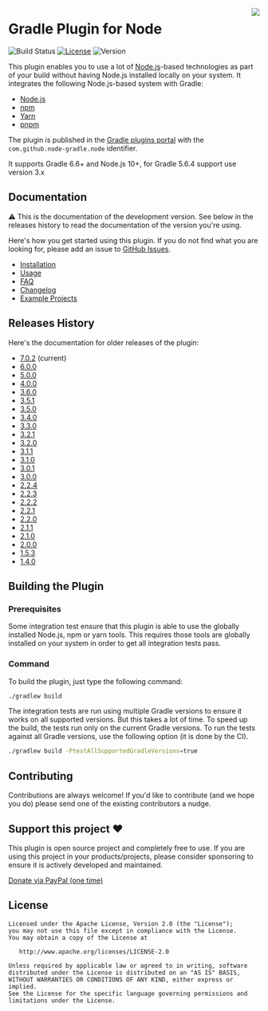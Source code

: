 <a href="#support"><img align="right" src="docs/images/support.png?raw=true"></a>

# Gradle Plugin for Node

![Build Status](https://github.com/node-gradle/gradle-node-plugin/workflows/Build/badge.svg?branch=main)
[![License](https://img.shields.io/github/license/node-gradle/gradle-node-plugin.svg)](http://www.apache.org/licenses/LICENSE-2.0.html)
![Version](https://img.shields.io/badge/Version-7.0.2-orange.svg)

This plugin enables you to use a lot of [Node.js](https://nodejs.org)-based technologies as part of your
build without having Node.js installed locally on your system. It integrates the following Node.js-based system
with Gradle:

* [Node.js](https://nodejs.org)
* [npm](https://www.npmjs.com/)
* [Yarn](https://yarnpkg.com/)
* [pnpm](https://pnpm.io/)

The plugin is published in the [Gradle plugins portal](https://plugins.gradle.org/plugin/com.github.node-gradle.node)
with the `com.github.node-gradle.node` identifier.

It supports Gradle 6.6+ and Node.js 10+, for Gradle 5.6.4 support use version 3.x

## Documentation

⚠️ This is the documentation of the development version. See below in the releases history to read the
documentation of the version you're using.

Here's how you get started using this plugin. If you do not find what you are looking for, please add an
issue to [GitHub Issues](https://github.com/node-gradle/gradle-node-plugin/issues).

* [Installation](docs/installation.md)
* [Usage](docs/usage.md)
* [FAQ](docs/faq.md)
* [Changelog](CHANGELOG.md)
* [Example Projects](examples)


## Releases History

Here's the documentation for older releases of the plugin:

* [7.0.2](https://github.com/node-gradle/gradle-node-plugin/blob/7.0.2/README.md) (current)
* [6.0.0](https://github.com/node-gradle/gradle-node-plugin/blob/6.0.0/README.md)
* [5.0.0](https://github.com/node-gradle/gradle-node-plugin/blob/5.0.0/README.md)
* [4.0.0](https://github.com/node-gradle/gradle-node-plugin/blob/4.0.0/README.md)
* [3.6.0](https://github.com/node-gradle/gradle-node-plugin/blob/3.6.0/README.md)
* [3.5.1](https://github.com/node-gradle/gradle-node-plugin/blob/3.5.1/README.md)
* [3.5.0](https://github.com/node-gradle/gradle-node-plugin/blob/3.5.0/README.md)
* [3.4.0](https://github.com/node-gradle/gradle-node-plugin/blob/3.4.0/README.md)
* [3.3.0](https://github.com/node-gradle/gradle-node-plugin/blob/3.3.0/README.md)
* [3.2.1](https://github.com/node-gradle/gradle-node-plugin/blob/3.2.1/README.md)
* [3.2.0](https://github.com/node-gradle/gradle-node-plugin/blob/3.2.0/README.md)
* [3.1.1](https://github.com/node-gradle/gradle-node-plugin/blob/3.1.1/README.md)
* [3.1.0](https://github.com/node-gradle/gradle-node-plugin/blob/3.1.0/README.md)
* [3.0.1](https://github.com/node-gradle/gradle-node-plugin/blob/3.0.1/README.md)
* [3.0.0](https://github.com/node-gradle/gradle-node-plugin/blob/3.0.0/README.md)
* [2.2.4](https://github.com/node-gradle/gradle-node-plugin/blob/2.2.4/README.md)
* [2.2.3](https://github.com/node-gradle/gradle-node-plugin/blob/2.2.3/README.md)
* [2.2.2](https://github.com/node-gradle/gradle-node-plugin/blob/2.2.2/README.md)
* [2.2.1](https://github.com/node-gradle/gradle-node-plugin/blob/2.2.1/README.md)
* [2.2.0](https://github.com/node-gradle/gradle-node-plugin/blob/2.2.0/README.md)
* [2.1.1](https://github.com/node-gradle/gradle-node-plugin/blob/2.1.1/README.md)
* [2.1.0](https://github.com/node-gradle/gradle-node-plugin/blob/2.1.0/README.md)
* [2.0.0](https://github.com/node-gradle/gradle-node-plugin/blob/2.0.0/README.md)
* [1.5.3](https://github.com/node-gradle/gradle-node-plugin/blob/1.5.3/README.md)
* [1.4.0](https://github.com/node-gradle/gradle-node-plugin/blob/1.4.0/README.md)


## Building the Plugin

### Prerequisites

Some integration test ensure that this plugin is able to use the globally installed Node.js, npm or yarn tools.
This requires those tools are globally installed on your system in order to get all integration tests pass.

### Command

To build the plugin, just type the following command:

```bash
./gradlew build
```

The integration tests are run using multiple Gradle versions to ensure it works on all supported versions.
But this takes a lot of time. To speed up the build, the tests run only on the current Gradle versions.
To run the tests against all Gradle versions, use the following option (it is done by the CI).

```bash
./gradlew build -PtestAllSupportedGradleVersions=true
```

## Contributing

Contributions are always welcome! If you'd like to contribute (and we hope you do) please send
one of the existing contributors a nudge.

## <a name="support"></a> Support this project :heart:

This plugin is open source project and completely free to use. If you are using this project in your products/projects, please consider sponsoring to ensure it is actively developed and maintained.

[Donate via PayPal (one time)](https://www.paypal.me/ANordlund)

## License

```
Licensed under the Apache License, Version 2.0 (the "License");
you may not use this file except in compliance with the License.
You may obtain a copy of the License at

   http://www.apache.org/licenses/LICENSE-2.0

Unless required by applicable law or agreed to in writing, software
distributed under the License is distributed on an "AS IS" BASIS,
WITHOUT WARRANTIES OR CONDITIONS OF ANY KIND, either express or implied.
See the License for the specific language governing permissions and
limitations under the License.
```
